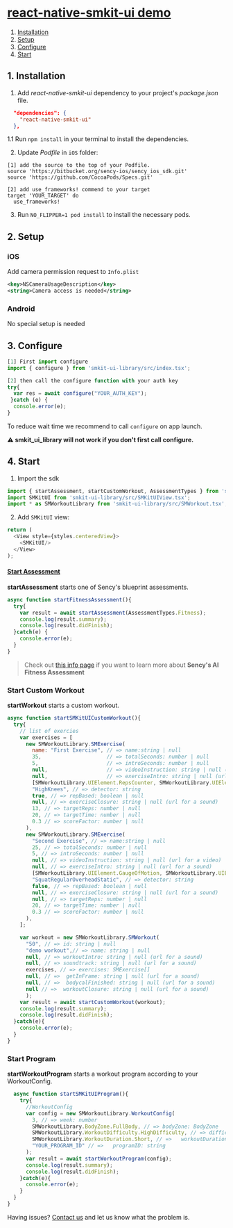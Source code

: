 # [react-native-smkit-ui demo](https://github.com/sency-ai/smkit-sdk)

1. [ Installation ](#inst)
2. [ Setup ](#setup)
3. [ Configure ](#conf)
4. [ Start ](#start)

<a name="inst"></a>
## 1. Installation
1. Add *react-native-smkit-ui* dependency to your project's *package.json* file.
```json
  "dependencies": {
    "react-native-smkit-ui"
  },
```
1.1 Run `npm install` in your terminal to install the dependencies.

2. Update *Podfile* in `iOS` folder:
```
[1] add the source to the top of your Podfile.
source 'https://bitbucket.org/sency-ios/sency_ios_sdk.git'
source 'https://github.com/CocoaPods/Specs.git'

[2] add use_frameworks! commend to your target
target 'YOUR_TARGET' do
  use_frameworks!
```

3. Run `NO_FLIPPER=1 pod install` to install the necessary pods.

## 2. Setup <a name="setup"></a>

### iOS
Add camera permission request to `Info.plist`
```Xml
<key>NSCameraUsageDescription</key>
<string>Camera access is needed</string>
```

### Android

No special setup is needed

## 3. Configure <a name="conf"></a>

```js
[1] First import configure
import { configure } from 'smkit-ui-library/src/index.tsx';

[2] then call the configure function with your auth key
try{
  var res = await configure("YOUR_AUTH_KEY");
 }catch (e) {
  console.error(e);
}
```

To reduce wait time we recommend to call `configure` on app launch.

**⚠️ smkit_ui_library will not work if you don't first call configure.**

## 4. Start <a name="start"></a>

1. Import the sdk
```js
import { startAssessment, startCustomWorkout, AssessmentTypes } from 'smkit-ui-library/src/index.tsx';
import SMKitUI from 'smkit-ui-library/src/SMKitUIView.tsx';
import * as SMWorkoutLibrary from 'smkit-ui-library/src/SMWorkout.tsx';
```

2. Add `SMKitUI` view:
```js
return (
  <View style={styles.centeredView}>
    <SMKitUI/>
  </View>
);
```

#### [Start Assessment](https://github.com/sency-ai/smkit-sdk/blob/main/AI-Fitness-Assessment.md)
**startAssessment** starts one of Sency's blueprint assessments.
```js
async function startFitnessAssessment(){
  try{
    var result = await startAssessment(AssessmentTypes.Fitness);
    console.log(result.summary);
    console.log(result.didFinish);
  }catch(e) {
    console.error(e);
  }
}
```
> Check out [this info page](https://github.com/sency-ai/smkit-sdk/blob/main/AI-Fitness-Assessment.md) if you want to learn more about **Sency's AI Fitness Assessment**

### Start Custom Workout
**startWorkout** starts a custom workout.
```js
async function startSMKitUICustomWorkout(){
  try{
    // list of exercies
    var exercises = [
      new SMWorkoutLibrary.SMExercise(
        name: "First Exercise", // => name:string | null
        35,                     // => totalSeconds: number | null
        5,                      // => introSeconds: number | null
        null,                   // => videoInstruction: string | null (url for a video)
        null,                   // => exerciseIntro: string | null (url for a sound)
        [SMWorkoutLibrary.UIElement.RepsCounter, SMWorkoutLibrary.UIElement.Timer], // => uiElements: UIElement[] | null
        "HighKnees", // => detector: string
        true, // => repBased: boolean | null
        null, // => exerciseClosure: string | null (url for a sound)
        13, // => targetReps: number | null
        20, // => targetTime: number | null
        0.3 // => scoreFactor: number | null
      ),
      new SMWorkoutLibrary.SMExercise(
        "Second Exercise", // => name:string | null
        25, // => totalSeconds: number | null
        5, // => introSeconds: number | null
        null, // => videoInstruction: string | null (url for a video)
        null, // => exerciseIntro: string | null (url for a sound)
        [SMWorkoutLibrary.UIElement.GaugeOfMotion, SMWorkoutLibrary.UIElement.Timer], // => uiElements: UIElement[] | null
        "SquatRegularOverheadStatic", // => detector: string
        false, // => repBased: boolean | null
        null, // => exerciseClosure: string | null (url for a sound)
        null, // => targetReps: number | null
        20, // => targetTime: number | null
        0.3 // => scoreFactor: number | null
      ),
    ];

    var workout = new SMWorkoutLibrary.SMWorkout(
      "50", // => id: string | null
      "demo workout",// => name: string | null
      null, // => workoutIntro: string | null (url for a sound)
      null, // => soundtrack: string | null (url for a sound)
      exercises, // => exercises: SMExercise[]
      null, // =>  getInFrame: string | null (url for a sound)
      null, // =>  bodycalFinished: string | null (url for a sound)
      null // =>  workoutClosure: string | null (url for a sound)
      );
    var result = await startCustomWorkout(workout);
    console.log(result.summary);
    console.log(result.didFinish);
  }catch(e){
    console.error(e);
  }
}
```

### Start Program
**startWorkoutProgram** starts a workout program according to your WorkoutConfig.
```js
  async function startSMKitUIProgram(){
    try{
      //WorkoutConfig
      var config = new SMWorkoutLibrary.WorkoutConfig(
        3, // => week: number
        SMWorkoutLibrary.BodyZone.FullBody, // => bodyZone: BodyZone
        SMWorkoutLibrary.WorkoutDifficulty.HighDifficulty, // => difficultyLevel: WorkoutDifficulty
        SMWorkoutLibrary.WorkoutDuration.Short, // =>   workoutDuration: WorkoutDuration
        "YOUR_PROGRAM_ID" // =>   programID: string
      );
      var result = await startWorkoutProgram(config);
      console.log(result.summary);
      console.log(result.didFinish);
    }catch(e){
      console.error(e);
    }
  }
}
```

Having issues? [Contact us](mailto:support@sency.ai) and let us know what the problem is.
